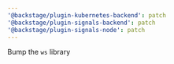 ```yaml
---
'@backstage/plugin-kubernetes-backend': patch
'@backstage/plugin-signals-backend': patch
'@backstage/plugin-signals-node': patch
---
```


Bump the `ws` library

